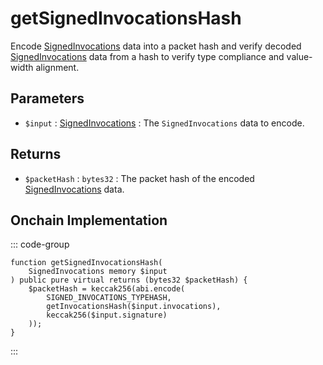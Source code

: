# getSignedInvocationsHash

Encode [SignedInvocations](/base-types/SignedInvocations) data into a packet hash and verify decoded [SignedInvocations](/base-types/SignedInvocations) data from a hash to verify type compliance and value-width alignment.

## Parameters

- `$input` : [SignedInvocations](/base-types/SignedInvocations) : The `SignedInvocations` data to encode.

## Returns

- `$packetHash` : `bytes32` : The packet hash of the encoded [SignedInvocations](/base-types/SignedInvocations) data.

## Onchain Implementation

::: code-group

``` solidity [Types.sol:getSignedInvocationsHash]
function getSignedInvocationsHash(
	SignedInvocations memory $input
) public pure virtual returns (bytes32 $packetHash) {
	$packetHash = keccak256(abi.encode(
		SIGNED_INVOCATIONS_TYPEHASH,
		getInvocationsHash($input.invocations),
		keccak256($input.signature)
	));
}
``` 

:::